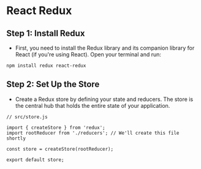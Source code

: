# React Redux


## Step 1: Install Redux
- First, you need to install the Redux library and its companion library for React (if you're using React). Open your terminal and run:
```
npm install redux react-redux
```
## Step 2: Set Up the Store
- Create a Redux store by defining your state and reducers. The store is the central hub that holds the entire state of your application.
```
// src/store.js

import { createStore } from 'redux';
import rootReducer from './reducers'; // We'll create this file shortly

const store = createStore(rootReducer);

export default store;
```
